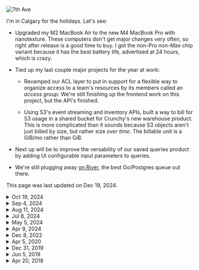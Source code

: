<div class="my-16
            ml-[calc(-1rem)] mr-[calc(-1rem)] w-[calc(100%+2rem)]
            lg:mr-[calc(-1rem-75px)] lg:ml-[calc(-1rem-75px)] lg:w-[calc(100%+2rem+2*75px)]
            xl:mr-[calc(-1rem-150px)] xl:ml-[calc(-1rem-150px)] xl:w-[calc(100%+2rem+2*150px)]
            ">
    <img src="/photographs{{DownloadedImage .Ctx "/now/7th-ave" "https://www.dropbox.com/scl/fi/l3kduxtlns6pzjlmo4zns/L1000513.JPG?rlkey=2dzclgpezw7ei2px864afiky2&dl=1" 1300}}" alt="7th Ave" class="lg:rounded-lg w-full" loading="lazy">
</div>

I'm in Calgary for the holidays. Let's see:

* Upgraded my M2 MacBook Air to the new M4 MacBook Pro with nanotexture. These computers don't get major changes very often, so right after release is a good time to buy. I got the non-Pro non-Max chip variant because it has the best battery life, advertised at 24 hours, which is crazy.

* Tied up my last couple major projects for the year at work:

    * Revamped our ACL layer to put in support for a flexible way to organize access to a team's resources by its members called an _access group_. We're still finishing up the frontend work on this project, but the API's finished.

    * Using S3's event streaming and inventory APIs, built a way to bill for S3 usage in a shared bucket for Crunchy's new warehouse product. This is more complicated than it sounds because S3 objects aren't just billed by size, but rather size _over time_. The billable unit is a GiB/mo rather than GiB.

* Next up will be to improve the versability of our saved queries product by adding UI configurable input parameters to queries.

* We're still plugging away [on River](https://github.com/riverqueue/river), the best Go/Postgres queue out there.

<div class="mb-16 not-prose">
    <p class="font-serif italic my-1 leading-normal not-prose text-sm tracking-tight">This page was last updated on
        <span class="font-bold">Dec 19, 2024</span>.
    </p>
</div>

<details>
    <summary class="font-semibold font-serif italic list-outside pl-1 text-sm">Oct 19, 2024</summary>
    <div class="my-10">

<div class="my-16
            ml-[calc(-1rem)] mr-[calc(-1rem)] w-[calc(100%+2rem)]
            lg:mr-[calc(-1rem-75px)] lg:ml-[calc(-1rem-75px)] lg:w-[calc(100%+2rem+2*75px)]
            xl:mr-[calc(-1rem-150px)] xl:ml-[calc(-1rem-150px)] xl:w-[calc(100%+2rem+2*150px)]
            ">
    <img src="/photographs{{DownloadedImage .Ctx "/now/skyscrapers" "https://www.dropbox.com/scl/fi/hwt1dm93omj4l2qhuppww/2W4A6069.JPG?rlkey=w3cj9fbkgvk0ohdn6b34x0eod&dl=1" 1300}}" alt="Skyscrapers" class="lg:rounded-lg w-full" loading="lazy">
</div>

I'm in San Francisco, having recently returned from [Rails World in Toronto](/fragments/rails-world-2024), which was a lot of fun. Beyond that:

* I finished a massive access control refactor that builds out a more flexible RBAC (role-based access control) system for Bridge. It doesn't sound much, but the roots of ACL run deep, and it ended up touching every important file in project, in the end taking me multiple months to fully complete.

* Next up is a billing system for metered storage use. Harder than it sounds on the face because you're not just tracking storage, but _storage over time_. If someone stores 10 TB for most of the month but deletes every last byte before invoicing day, they should still be charged for about 10 TB. If someone spikes up to 10 TB for only a single day before deleting it all, they should be charged far less. Rather than charging per GB, you're really charging per GB-hour.

* I'm trying, and mostly failing, to update this site more consistently. The notification came in to update this page on Oct 1st, and yet, *sigh*, I'm doing it on the 19th.

</div>
</details>

<details>
    <summary class="font-semibold font-serif italic list-outside pl-1 text-sm">Sep 4, 2024</summary>
    <div class="my-10">

It's September, although in California, it's hard to notice.

I was in Washington DC last week for a company off-site, a once a year event where our team converges in one location. My first time in the city, I toured the length of the National Mall and its supremely iconic landmarks. At almost 40C and that incredible east coast humidity, it was a sweaty affair (but neat!).

Bridge is going well. We shipped a lot this past year, and gotten to a point where it's quite a mature product. As always, our core competency is hosting Postgres, which implies stability, and to some extent being boring and predictable, but our platform and analytics teams are working on big, ambitious projects, so it feels like we've got a couple moonshots in flight.

Years in, our code is as clean and stable as any project I've ever seen of this age, and 100x better than many. I just ran our test suite on my underpowered, commodity laptop, and we're sitting at 4237 tests running in 27.595s, which is great. Last week I pushed through a big test refactor (+41,168 LOC, −29,160) so that not only are all tests marked as pararallelizable, but all _subtests_ of those tests too. We're on Go 1.23 of course, and refactor regularly so that convention is strong and everything is in ship shape.

I'm not working on AI, and indeed may be the last person in San Francisco (and soon, the world?) who's never typed anything into an AI prompt.

</div>
</details>

<details>
    <summary class="font-semibold font-serif italic list-outside pl-1 text-sm">Aug 11, 2024</summary>
    <div class="my-10">

<div class="mb-16 mt-8
            ml-[calc(-1rem)] mr-[calc(-1rem)] w-[calc(100%+2rem)]
            lg:mr-[calc(-1rem-75px)] lg:ml-[calc(-1rem-75px)] lg:w-[calc(100%+2rem+2*75px)]
            xl:mr-[calc(-1rem-150px)] xl:ml-[calc(-1rem-150px)] xl:w-[calc(100%+2rem+2*150px)]
            ">
    <img src="/photographs/now/2024-07-salesforce-tower.jpg" alt="Salesforce Tower" class="lg:rounded-lg w-full" loading="lazy">
</div>

## Pen testing, Q3, DC

It's August. I don't have anything of substance to write about, so here's a couple short points instead:

* We're currently running a pen test with an external contractor. They're the best one we've worked with so far, and a number of legitimate liabilities have fallen out of it. I've spent the last few weeks shoring up the walls.

* My main macro project continues to be rebuilding our roles system. There's been a lot of smaller distractions, and refactoring existing code to make what I'm envisioning possible has taken longer than I expected.

* I've acquired a new toy, a Leica Q3. I finally ordered one the week before prices were set to increase. Leicas are bad deals and I'm old enough now to know very definitively that new consumer products will never make you happy, but what the hell, I hadn't bought anything substantial in a long time.

* I'm headed to Washington DC in a few weeks, the first time I'll have ever visited the nation's capital. I've heard mixed things, and honestly can't say whether I'll love or hate it.

* I've been playing way too much [_Elden Ring_](/fragments/elden-ring), a game I thought I'd hate like other FromSoft games, but which I now acknowledge is a masterpiece of both worldbuilding and gameplay design.

</div>
</details>

<details>
    <summary class="font-semibold font-serif italic list-outside pl-1 text-sm">Jul 8, 2024</summary>
    <div class="my-10">

## RBAC, Python (#rbac)

I'm in San Francisco.

I'm working on rebuilding Bridge's RBAC (role-based access control) system, taking inspiration from [Tailscale's substantial write up on the subject](https://tailscale.com/blog/rbac-like-it-was-meant-to-be), which seems to be the most contemporary thinking on the subject from practioners who _also_ do a good job of it in their own product. Dozens of companies selling enterprise security solutions have strong opinions on the subject, but it doesn't inspire much confidence when their own offerings are of middling quality.

I've been relearning Python to help build a [River's Python client library](https://github.com/riverqueue/riverqueue-python). The language's been a mixed bag overall, but it's been interesting diving into typing, asyncio, and tooling like [Rye](https://github.com/astral-sh/rye), none of which existed the last time I worked in the language.

</div>
</details>

<details>
    <summary class="font-semibold font-serif italic list-outside pl-1 text-sm">May 5, 2024</summary>
    <div class="my-10">

<div class="mb-16 mt-8
            ml-[calc(-1rem)] mr-[calc(-1rem)] w-[calc(100%+2rem)]
            lg:mr-[calc(-1rem-75px)] lg:ml-[calc(-1rem-75px)] lg:w-[calc(100%+2rem+2*75px)]
            xl:mr-[calc(-1rem-150px)] xl:ml-[calc(-1rem-150px)] xl:w-[calc(100%+2rem+2*150px)]
            ">
    <img src="/photographs/now/2024-05-stayery.jpg" alt="Stayery" class="lg:rounded-lg w-full" loading="lazy">
</div>

I'm spending the month in Berlin, where I'm trying to run and write every day, and enjoy time in a place that's less reminiscent of a zombie wasteland than my home city.

The next big project I'm tackling at work is Active Directory. That sounds about as fun as a root canal, but I take it as an interesting challenge. AD is a long in the tooth technology that's still in use by many of the biggest players in the industry (we even used it at Stripe!). How can we integrate it in such a way that it gets big users what they need, produces as little code as possible and as few headaches for us, and maximizes the yield in leverage we get out of the effort. For example, it might involve ignoring the low level AD APIs and integrating [SCIM instead](https://en.wikipedia.org/wiki/System_for_Cross-domain_Identity_Management), thereby buying us compatibility with other non-AD SCIM-based systems.

Blake and I continue work on our open source Postgres job queue, [River](https://github.com/riverqueue/river), which I think is fair to say is the most full-featured in the Go ecosystem by some margin. There's something incredibly satisfying about taking a project scoped to a known, fixed domain, and refinining its code over and over again until it's _perfect_.  Trying to handle every edge, and with attention to detail on every line of code.

I recently published [Ruby gem](https://github.com/riverqueue/riverqueue-ruby) that enables job insertion in Ruby, but for jobs to be worked in Go, which is something that I'd always wanted back at Heroku and Stripe. I wrote about [my experience putting in type checking with Steep, and publishing RBS files](/fragments/ruby-typing-2024) for the project.

</div>
</details>

<details>
    <summary class="font-semibold font-serif italic list-outside pl-1 text-sm">Apr 9, 2024</summary>
    <div class="my-10">

I'm in San Francisco, where inertia keeps me rooted.

Work on Crunchy Bridge continues. As part of filling out a self-evaluation last week I scanned every pull request I've issued over the last year, and I liked what I saw. What we've shipped during that time is above and beyond any org I've worked at before. Small teams, agile tech stacks, and lack of a culture of objection-for-objection's-sake do wonders for productivity.

A few things I sent out the door recently:

* Multi-factor authentication, supporting WebAuthn (Yubikeys and biometric challenges like Touch ID) and TOTP (time-based one-time passwords). ([Notes](/fragments/lean-fast) on getting this shipped quickly.)
* An asynchronous query runner that's built to scale by taking advantage of Go's parallelism, by storing results to S3 instead of Postgres, and which prunes its results regularly.
* [Retired our use of Keycloak](/atoms/gkoxmy2), which involved many smaller tasks like adopting a [fancy new password hashing scheme](/fragments/password-hashing).

Pre-lockdown, I'd gotten into the best shape of my life by baking exercise into my schedule with a daily run commute, fitness which I unfortunately let languish. Newly armed with a WeWork pass and gym membership (for the showers), I'm bringing it back. A straight shot from the mountain down Market St to Embarcadero -- 50km/week if I keep it up.

Next month, Europe.

</div>
</details>

<details>
    <summary class="font-semibold font-serif italic list-outside pl-1 text-sm">Dec 8, 2022</summary>
    <div class="my-10">

I'm back home in Calgary for the holidays, staring into the precipice of 2023 which between money markets, strife, and war is shaping up to be a formidable year.

At work, we're aiming to build the best database-as-a-service in the world. I shipped more features over the last year than the previous five combined, and which were built into a robust stack that to this day has less tech debt than many two-week-old startups (I'm kind of proud of it, you might be able to tell). We have another aggressive roadmap for 2023, and I'll be doing my best to make sure that we don't slip.

I added a couple new sections to the site recently:

* [**Atoms:**](/atoms) Short multimedia particles minus the stress of a social media platform ([atom feed](/atoms.atom)).
* [**Sequences:**](/sequences) Periodic large format photos paired with prose. An older project, but one which I recently revived, flattened, and republished.

A few weeks before that I became somewhat enamored by the idea of [Spring '83](https://www.robinsloan.com/lab/specifying-spring-83/) and ended up [writing a server implementation](https://github.com/brandur/neospring) which is now in prod and [hosts my board](https://neospring.brandur.org/). I don't think Twitter is being displaced anytime soon, but these indy web projects are great.

In 2023: write, move, visit France.

</div>
</details>

<details>
    <summary class="font-semibold font-serif italic list-outside pl-1 text-sm">Apr 5, 2020</summary>
    <div class="my-10">

<div class="mb-16 mt-8
            ml-[calc(-1rem)] mr-[calc(-1rem)] w-[calc(100%+2rem)]
            lg:mr-[calc(-1rem-75px)] lg:ml-[calc(-1rem-75px)] lg:w-[calc(100%+2rem+2*75px)]
            xl:mr-[calc(-1rem-150px)] xl:ml-[calc(-1rem-150px)] xl:w-[calc(100%+2rem+2*150px)]
            ">
    <img src="/assets/images/now/twin-peaks-stairs.jpg" alt="Stairs up to Twin Peaks" class="lg:rounded-lg w-full" loading="lazy">
</div>

It's 2020. Like for almost everyone else on Earth, COVID-19 is top-of-mind. I'm working from home, San Francisco is sheltering in place, and the future is a hugely uncertain time.

As bad as our present day situation is, an indefinite work from home policy has given me more flexibility and more energy in my day-to-day than I've ever had in my adult life, and I'm going to do my best not to waste it.

Some things I’m working on:

* Write every day, and try to so fluidly. Instead of agonizing over every word, get content down, revise, and revise again. Some projects:

    * A (roughly) weekly newsletter called <em>Nanoglyph</em>. I’m challenging myself to send at least 30 editions in 2020, and do so without compromising content quality. You should <a href="https://nanoglyph-signup.brandur.org/">try subscribing</a>.
    * A development log with notes on daily software discoveries and projects. Most entries will be of minor interest, but frequent enough to build writing cadence. <a href="/fragments/google-cloud-run-deploy">For example</a>.

* Meditate every day.

</div>
</details>

<details>
    <summary class="font-semibold font-serif italic list-outside pl-1 text-sm">Dec 31, 2019</summary>
    <div class="my-10">

<div class="mb-16 mt-8
            ml-[calc(-1rem)] mr-[calc(-1rem)] w-[calc(100%+2rem)]
            lg:mr-[calc(-1rem-75px)] lg:ml-[calc(-1rem-75px)] lg:w-[calc(100%+2rem+2*75px)]
            xl:mr-[calc(-1rem-150px)] xl:ml-[calc(-1rem-150px)] xl:w-[calc(100%+2rem+2*150px)]
            ">
    <img src="/assets/images/now/calgary-snow.jpg" alt="Calgary snow" class="lg:rounded-lg w-full" loading="lazy">
</div>

I’m in Calgary for the winter break. It’s the last day of 2019 and we’re on the precipice of a new decade.

Some things I’m working on:

* Writing a (roughly) weekly newsletter called <em>Nanoglyph</em>. I’m challenging myself to send at least 30 editions in 2020, and do so without compromising content quality. You should <a href="https://nanoglyph-signup.brandur.org/">try subscribing</a>.
* Write more, and more fluidly. Instead of agonizing over every word, get content down, revise, and revise again.
* The craft of software has landed on a plateau where big, complicated, fragile backend deployments that support slow, underwhelming, buggy frontend products is the norm. Find techniques and ideas to reverse this trend and boost their signal.
* Ran 1000 miles and did 42k pushups in 2019, do so again in 2020. Keep weight at ~150 lbs. Zero in on ~10% body fat.
* Reboot meditation practice. Did pretty well in 2018, but fell off the wagon completely in 2019. Aim for a couple 30 consecutive day runs.

</div>
</details>

<details>
    <summary class="font-semibold font-serif italic list-outside pl-1 text-sm">Jun 5, 2019</summary>
    <div class="my-10">

<div class="mb-16 mt-8
            ml-[calc(-1rem)] mr-[calc(-1rem)] w-[calc(100%+2rem)]
            lg:mr-[calc(-1rem-75px)] lg:ml-[calc(-1rem-75px)] lg:w-[calc(100%+2rem+2*75px)]
            xl:mr-[calc(-1rem-150px)] xl:ml-[calc(-1rem-150px)] xl:w-[calc(100%+2rem+2*150px)]
            ">
    <img src="/assets/images/now/molecule-man.jpg" alt="Molecule man in Berlin" class="lg:rounded-lg w-full" loading="lazy">
</div>

I'm in Berlin.

A few points of focus:

* A <a href="/sequences-project">photography project called <strong><em>Sequences</em></strong></a> as an experiment to promote the independent web.
* A tiny static site framework that encourages stability through writing build recipes in a compiled language instead of in untyped templates, or having them implied through file organization.
* Writing on topics like <del>WebSockets</del> (<a href="/live-reload">done</a>), operable databases, and stability through data constraints.
* Nutrition and fitness: Leaner diet, run 1000 miles in 2019. Targeting <150 lbs. and ~10% body fat.

</div>
</details>

<details>
    <summary class="font-semibold font-serif italic list-outside pl-1 text-sm">Apr 20, 2018</summary>
    <div class="my-10">

<div class="mb-16 mt-8
            ml-[calc(-1rem)] mr-[calc(-1rem)] w-[calc(100%+2rem)]
            lg:mr-[calc(-1rem-75px)] lg:ml-[calc(-1rem-75px)] lg:w-[calc(100%+2rem+2*75px)]
            xl:mr-[calc(-1rem-150px)] xl:ml-[calc(-1rem-150px)] xl:w-[calc(100%+2rem+2*150px)]
            ">
    <img src="/assets/images/now/sutro-giants.jpg" alt="Sutro giants" class="lg:rounded-lg w-full" loading="lazy">
</div>

I'm in San Francisco, working on technology at Stripe.

A few points of focus:

* Meditating every day.
* Learning <a href="/rust-web">Rust</a>, and using it to proof out resilient services that don't need constant human attention.
* Exercising my <a href="https://twitter.com/brandur/statuses/823588112488013824">attention muscle</a> by putting in more periods of deep thought and intense non-maintenance work. I wake up early, and try to focus on only one thing at a time.

</div>
</details>


<!--

/ ---------------------------------------------------------------------------- 
/ OLD
/ ---------------------------------------------------------------------------- 

## April 20, 2018


## November 26, 2017

/ p I'm in Japan, visiting its unique duality of the most beautiful natural and urban environments in the world, decompressing from the ever-turning treadmill of electronic life, writing, and visiting as many <a href="https://en.wikipedia.org/wiki/Onsen">onsens</a> as I can find.



## September 18, 2017

/ p I'm in Canada enjoying its exceptional natural beauty during the final days of summer, visiting family, and attending the weddings of a few of my oldest friends.



## January 23rd, 2016

/ I'm in San Francisco concentrating on self-discipline, self-improvement, and shipping the next big thing at Stripe.



## Other old stuff

/ li Seeking to deeply understand some of my favorite pieces of technology like Postgres and Rust, and transforming those findings into published material.
/ li Writing an aspirational guide for building software that's simple, robust, and stable without constant human attention.
/ li Some basic voice recording to help me get more articulate and be able to form more cohesive long form thoughts in speech.

-->
